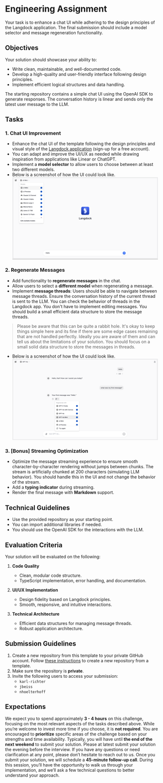 # Engineering Assignment

Your task is to enhance a chat UI while adhering to the design principles of the Langdock application. The final submission should include a model selector and message regeneration functionality.

## Objectives

Your solution should showcase your ability to:
- Write clean, maintainable, and well-documented code.
- Develop a high-quality and user-friendly interface following design principles.
- Implement efficient logical structures and data handling.

The starting repository contains a simple chat UI using the OpenAI SDK to generate responses. The conversation history is linear and sends only the latest user message to the LLM.

## Tasks

### 1. Chat UI Improvement  
- Enhance the chat UI of the template following the design principles and visual style of the [Langdock application](https://app.langdock.com/) (sign-up for a free account).  
- You can adapt and improve the UI/UX as needed while drawing inspiration from applications like Linear or ChatGPT.  
- Implement a **model selector** to allow users to choose between at least two different models.
- Below is a screenshot of how the UI could look like.
    ![Chat UI](https://raw.githubusercontent.com/Langdock/assignment/refs/heads/main/img/chat-1.png)

### 2. Regenerate Messages  
- Add functionality to **regenerate messages** in the chat.
- Allow users to select a **different model** when regenerating a message.  
- Implement **message threads**: Users should be able to navigate between message threads. Ensure the conversation history of the current thread is sent to the LLM. You can check the behavior of threads in the Langdock app. You don't have to implement editing messages. You should build a small efficient data structure to store the message threads.
> Please be aware that this can be quite a rabbit hole. It's okay to keep things simple here and its fine if there are some edge cases remaining that are not handled perfectly. Ideally you are aware of them and can tell us about the limitations of your solution. You should focus on a small solid data structure to store the messages in threads.
- Below is a screenshot of how the UI could look like.
    ![Chat UI](https://raw.githubusercontent.com/Langdock/assignment/refs/heads/main/img/chat-2.png)

### 3. [Bonus] Streaming Optimization  
- Optimize the message streaming experience to ensure smooth character-by-character rendering without jumps between chunks. The stream is artificially chunked at 200 characters (simulating LLM behavior). You should handle this in the UI and not change the behavior of the stream.
- Add a **typing indicator** during streaming.  
- Render the final message with **Markdown** support.

## Technical Guidelines

- Use the provided repository as your starting point.  
- You can import additional libraries if needed.
- You should use the OpenAI SDK for the interactions with the LLM.

## Evaluation Criteria

Your solution will be evaluated on the following:

1. **Code Quality**  
   - Clean, modular code structure.  
   - TypeScript implementation, error handling, and documentation.  

2. **UI/UX Implementation**  
   - Design fidelity based on Langdock principles.  
   - Smooth, responsive, and intuitive interactions.  

3. **Technical Architecture**  
   - Efficient data structures for managing message threads.
   - Robust application architecture.


## Submission Guidelines

1. Create a new repository from this template to your private GitHub account. Follow [these instructions](https://docs.github.com/en/repositories/creating-and-managing-repositories/creating-a-repository-from-a-template) to create a new repository from a template.  
2. Make sure the repository is **private**.  
3. Invite the following users to access your submission:  
   - `karl-richter`  
   - `jbeiss`  
   - `nhoelterhoff`  

## Expectations
We expect you to spend approximately **3 - 4 hours** on this challenge, focusing on the most relevant aspects of the tasks described above. While you’re welcome to invest more time if you choose, it is **not required**. You are encouraged to **prioritize** specific areas of the challenge based on your strengths and time availability. Typically, you will have until **the end of the next weekend** to submit your solution. Please at latest submit your solution the evening before the interview. If you have any questions or need clarification at any point, please don’t hesitate to reach out to us. Once you submit your solution, we will schedule a **45-minute follow-up call**. During this session, you’ll have the opportunity to walk us through your implementation, and we’ll ask a few technical questions to better understand your approach.
